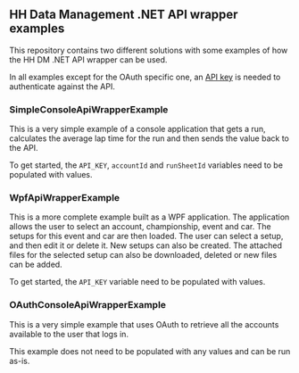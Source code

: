 ## HH Data Management .NET API wrapper examples

This repository contains two different solutions with some examples of how the HH DM .NET API wrapper can be used.

In all examples except for the OAuth specific one, an [API key](https://help.hh-dm.com/extensibility/api/#authentication) is needed to authenticate against the API.

### SimpleConsoleApiWrapperExample

This is a very simple example of a console application that gets a run, calculates the average lap time for the run and then sends the value back to the API.

To get started, the `API_KEY`, `accountId` and `runSheetId` variables need to be populated with values.

### WpfApiWrapperExample

This is a more complete example built as a WPF application.  The application allows the user to select an account, championship, event and car.  The setups for this event and car are then loaded.  The user can select a setup, and then edit it or delete it.  New setups can also be created.  The attached files for the selected setup can also be downloaded, deleted or new files can be added.

To get started, the `API_KEY` variable need to be populated with values.

### OAuthConsoleApiWrapperExample

This is a very simple example that uses OAuth to retrieve all the accounts available to the user that logs in.

This example does not need to be populated with any values and can be run as-is.
